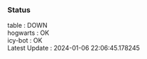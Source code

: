 ### Status


table : DOWN  
hogwarts : OK  
icy-bot : OK  
Latest Update : 2024-01-06 22:06:45.178245
